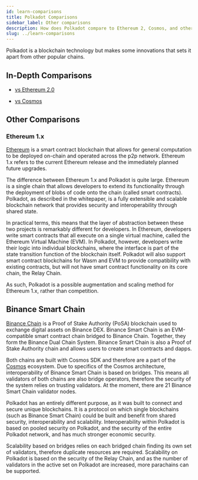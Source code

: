 ```yaml
---
id: learn-comparisons
title: Polkadot Comparisons
sidebar_label: Other comparisons
description: How does Polkadot compare to Ethereum 2, Cosmos, and other chains?
slug: ../learn-comparisons
---
```


Polkadot is a blockchain technology but makes some innovations that sets it apart from other popular
chains.

## In-Depth Comparisons

- [vs Ethereum 2.0](learn-comparison-ethereum-2.md)

- [vs Cosmos](learn-comparisons-cosmos.md)

## Other Comparisons

### Ethereum 1.x

[Ethereum](https://ethereum.org) is a smart contract blockchain that allows for general computation
to be deployed on-chain and operated across the p2p network. Ethereum 1.x refers to the current
Ethereum release and the immediately planned future upgrades.

The difference between Ethereum 1.x and Polkadot is quite large. Ethereum is a single chain that
allows developers to extend its functionality through the deployment of blobs of code onto the chain
(called smart contracts). Polkadot, as described in the whitepaper, is a fully extensible and
scalable blockchain network that provides security and interoperability through shared state.

In practical terms, this means that the layer of abstraction between these two projects is
remarkably different for developers. In Ethereum, developers write smart contracts that all execute
on a single virtual machine, called the Ethereum Virtual Machine (EVM). In Polkadot, however,
developers write their logic into individual blockchains, where the interface is part of the state
transition function of the blockchain itself. Polkadot will also support smart contract blockchains
for Wasm and EVM to provide compatibility with existing contracts, but will not have smart contract
functionality on its core chain, the Relay Chain.

As such, Polkadot is a possible augmentation and scaling method for Ethereum 1.x, rather than
competition.

## Binance Smart Chain

[Binance Chain](https://www.binance.com) is a Proof of Stake Authority (PoSA) blockchain used to
exchange digital assets on Binance DEX. Binance Smart Chain is an EVM-compatible smart contract
chain bridged to Binance Chain. Together, they form the Binance Dual Chain System. Binance Smart
Chain is also a Proof of Stake Authority chain and allows users to create smart contracts and dapps.

Both chains are built with Cosmos SDK and therefore are a part of the
[Cosmos](learn-comparisons-cosmos.md) ecosystem. Due to specifics of the Cosmos architecture,
interoperability of Binance Smart Chain is based on bridges. This means all validators of both
chains are also bridge operators, therefore the security of the system relies on trusting
validators. At the moment, there are 21 Binance Smart Chain validator nodes.

Polkadot has an entirely different purpose, as it was built to connect and secure unique
blockchains. It is a protocol on which single blockchains (such as Binance Smart Chain) could be
built and benefit from shared security, interoperability and scalability. Interoperability within
Polkadot is based on pooled security on Polkadot, and the security of the entire Polkadot network,
and has much stronger economic security.

Scalability based on bridges relies on each bridged chain finding its own set of validators,
therefore duplicate resources are required. Scalability on Polkadot is based on the security of the
Relay Chain, and as the number of validators in the active set on Polkadot are increased, more
parachains can be supported.
